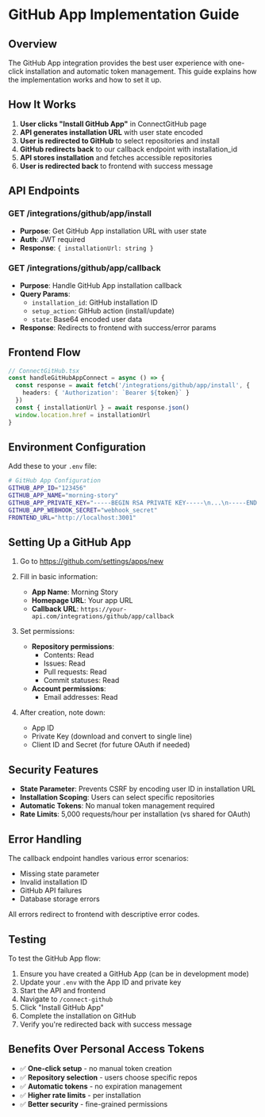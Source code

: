 # GitHub App Implementation Guide

## Overview

The GitHub App integration provides the best user experience with one-click installation and automatic token management. This guide explains how the implementation works and how to set it up.

## How It Works

1. **User clicks "Install GitHub App"** in ConnectGitHub page
2. **API generates installation URL** with user state encoded
3. **User is redirected to GitHub** to select repositories and install
4. **GitHub redirects back** to our callback endpoint with installation_id
5. **API stores installation** and fetches accessible repositories
6. **User is redirected back** to frontend with success message

## API Endpoints

### GET /integrations/github/app/install
- **Purpose**: Get GitHub App installation URL with user state
- **Auth**: JWT required
- **Response**: `{ installationUrl: string }`

### GET /integrations/github/app/callback
- **Purpose**: Handle GitHub App installation callback
- **Query Params**: 
  - `installation_id`: GitHub installation ID
  - `setup_action`: GitHub action (install/update)
  - `state`: Base64 encoded user data
- **Response**: Redirects to frontend with success/error params

## Frontend Flow

```typescript
// ConnectGitHub.tsx
const handleGitHubAppConnect = async () => {
  const response = await fetch('/integrations/github/app/install', {
    headers: { 'Authorization': `Bearer ${token}` }
  })
  const { installationUrl } = await response.json()
  window.location.href = installationUrl
}
```

## Environment Configuration

Add these to your `.env` file:

```bash
# GitHub App Configuration
GITHUB_APP_ID="123456"
GITHUB_APP_NAME="morning-story"
GITHUB_APP_PRIVATE_KEY="-----BEGIN RSA PRIVATE KEY-----\n...\n-----END RSA PRIVATE KEY-----"
GITHUB_APP_WEBHOOK_SECRET="webhook_secret"
FRONTEND_URL="http://localhost:3001"
```

## Setting Up a GitHub App

1. Go to https://github.com/settings/apps/new
2. Fill in basic information:
   - **App Name**: Morning Story
   - **Homepage URL**: Your app URL
   - **Callback URL**: `https://your-api.com/integrations/github/app/callback`

3. Set permissions:
   - **Repository permissions**:
     - Contents: Read
     - Issues: Read
     - Pull requests: Read
     - Commit statuses: Read
   - **Account permissions**:
     - Email addresses: Read

4. After creation, note down:
   - App ID
   - Private Key (download and convert to single line)
   - Client ID and Secret (for future OAuth if needed)

## Security Features

- **State Parameter**: Prevents CSRF by encoding user ID in installation URL
- **Installation Scoping**: Users can select specific repositories
- **Automatic Tokens**: No manual token management required
- **Rate Limits**: 5,000 requests/hour per installation (vs shared for OAuth)

## Error Handling

The callback endpoint handles various error scenarios:
- Missing state parameter
- Invalid installation ID
- GitHub API failures
- Database storage errors

All errors redirect to frontend with descriptive error codes.

## Testing

To test the GitHub App flow:

1. Ensure you have created a GitHub App (can be in development mode)
2. Update your `.env` with the App ID and private key
3. Start the API and frontend
4. Navigate to `/connect-github`
5. Click "Install GitHub App"
6. Complete the installation on GitHub
7. Verify you're redirected back with success message

## Benefits Over Personal Access Tokens

- ✅ **One-click setup** - no manual token creation
- ✅ **Repository selection** - users choose specific repos
- ✅ **Automatic tokens** - no expiration management
- ✅ **Higher rate limits** - per installation
- ✅ **Better security** - fine-grained permissions